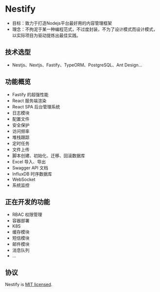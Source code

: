 # Nestify

- 目标：致力于打造Nodejs平台最好用的内容管理框架
- 理念：不拘泥于某一种编程范式，不过度封装，不为了设计模式而设计模式，以实际项目为驱动提炼出最佳实践。

## 技术选型

- Nestjs、Nextjs、Fastify、TypeORM、PostgreSQL、Ant Design...

## 功能概览

- Fastify 的超强性能
- React 服务端渲染
- React SPA 后台管理系统
- 日志模块
- 配置文件
- 安全保护
- 访问频率
- 堆栈跟踪
- 定时任务
- 文件上传
- 脚本创建、初始化、迁移、回滚数据库
- Excel 导入、导出
- Swagger API 文档
- InfluxDB 时序数据库
- WebSocket
- 系统监控

## 正在开发的功能

- RBAC 权限管理
- 容器部署
- K8S
- 缓存模块
- 短信模块
- 邮件模块
- 消息队列
- ...

## 协议

  Nestify is [MIT licensed](LICENSE).
